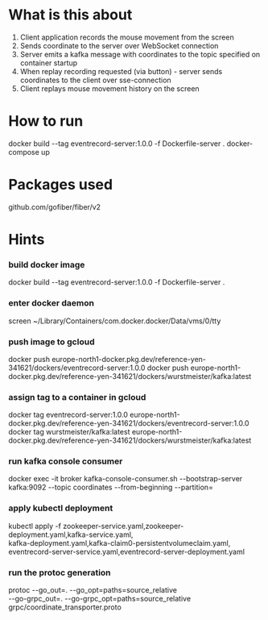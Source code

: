 # What is this about
1. Client application records the mouse movement from the screen
2. Sends coordinate to the server over WebSocket connection
3. Server emits a kafka message with coordinates to the topic specified on container startup
4. When replay recording requested (via button) - server sends coordinates to the client over sse-connection
5. Client replays mouse movement history on the screen

# How to run
docker build --tag eventrecord-server:1.0.0 -f Dockerfile-server .
docker-compose up

# Packages used
github.com/gofiber/fiber/v2

# Hints
### build docker image
docker build --tag eventrecord-server:1.0.0 -f Dockerfile-server .

### enter docker daemon
screen ~/Library/Containers/com.docker.docker/Data/vms/0/tty

### push image to gcloud
docker push europe-north1-docker.pkg.dev/reference-yen-341621/dockers/eventrecord-server:1.0.0
docker push europe-north1-docker.pkg.dev/reference-yen-341621/dockers/wurstmeister/kafka:latest

### assign tag to a container in gcloud
docker tag eventrecord-server:1.0.0 europe-north1-docker.pkg.dev/reference-yen-341621/dockers/eventrecord-server:1.0.0
docker tag wurstmeister/kafka:latest europe-north1-docker.pkg.dev/reference-yen-341621/dockers/wurstmeister/kafka:latest

### run kafka console consumer
docker exec -it broker  kafka-console-consumer.sh --bootstrap-server kafka:9092 --topic coordinates  --from-beginning --partition=

### apply kubectl deployment
kubectl apply -f zookeeper-service.yaml,zookeeper-deployment.yaml,kafka-service.yaml,\
kafka-deployment.yaml,kafka-claim0-persistentvolumeclaim.yaml,\
eventrecord-server-service.yaml,eventrecord-server-deployment.yaml

### run the protoc generation
protoc --go_out=. --go_opt=paths=source_relative \
--go-grpc_out=. --go-grpc_opt=paths=source_relative \
grpc/coordinate_transporter.proto
